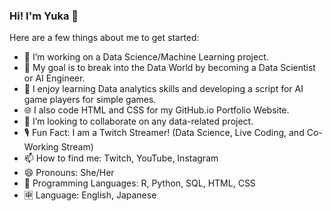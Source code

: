 ### Hi! I'm Yuka 👋

Here are a few things about me to get started:

- 🔭 I’m working on a Data Science/Machine Learning project.
- 🥅 My goal is to break into the Data World by becoming a Data Scientist or AI Engineer.
- 🌱 I enjoy learning Data analytics skills and developing a script for AI game players for simple games.
- 🌐 I also code HTML and CSS for my GitHub.io Portfolio Website.
- 👯 I’m looking to collaborate on any data-related project.
- 🎙️ Fun Fact: I am a Twitch Streamer! (Data Science, Live Coding, and Co-Working Stream) 
- 📫 How to find me: Twitch, YouTube, Instagram
- 😄 Pronouns: She/Her
- 🤖 Programming Languages: R, Python, SQL, HTML, CSS
- 🈸 Language: English, Japanese
